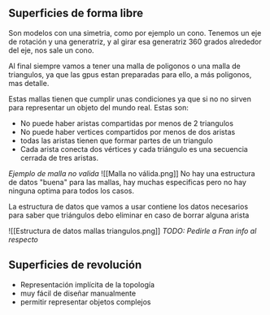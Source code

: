 ## Superficies de forma libre
Son modelos con una simetria, como por ejemplo un cono. Tenemos un eje de rotación y una generatriz, y al girar esa generatriz 360 grados alrededor del eje, nos sale un cono.

Al final siempre vamos a tener una malla de poligonos o una malla de triangulos, ya que las gpus estan preparadas para ello, a más poligonos, mas detalle.

Estas mallas tienen que cumplir unas condiciones ya que si no no sirven para representar un objeto del mundo real.
Estas son: 
* No puede haber aristas compartidas por menos de 2 triangulos
* No puede haber vertices compartidos por menos de dos aristas
* todas las aristas tienen que formar partes de un triangulo
* Cada arista conecta dos vértices y cada triángulo es una secuencia cerrada de tres aristas.

*Ejemplo de malla no valida*
![[Malla no válida.png]]
No hay una estructura de datos "buena" para las mallas, hay muchas especificas pero no hay ninguna optima para todos los casos.

La estructura de datos que vamos a usar contiene los datos necesarios para saber que triángulos debo eliminar en caso de borrar alguna arista

![[Estructura de datos mallas triangulos.png]]
*TODO: Pedirle a Fran info al respecto*


## Superficies de revolución
* Representación implícita de la topología
* muy fácil de diseñar manualmente
* permitir representar objetos complejos
